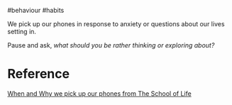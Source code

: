 #behaviour #habits 

We pick up our phones in response to anxiety or questions about our lives setting in. 

Pause and ask,
*what should you be rather thinking or exploring about?*

# Reference 
[When and Why we pick up our phones from The School of Life](https://youtu.be/pyEx6-FAgMU)


